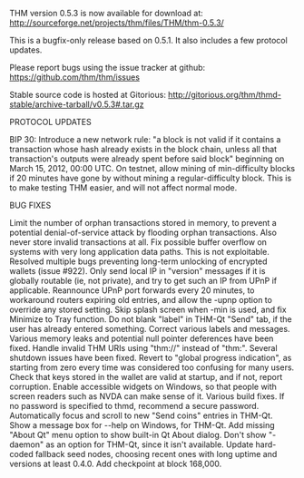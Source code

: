 THM version 0.5.3 is now available for download at:
http://sourceforge.net/projects/thm/files/THM/thm-0.5.3/

This is a bugfix-only release based on 0.5.1.
It also includes a few protocol updates.

Please report bugs using the issue tracker at github:
https://github.com/thm/thm/issues

Stable source code is hosted at Gitorious:
http://gitorious.org/thm/thmd-stable/archive-tarball/v0.5.3#.tar.gz

PROTOCOL UPDATES

BIP 30: Introduce a new network rule: "a block is not valid if it contains a transaction whose hash already exists in the block chain, unless all that transaction's outputs were already spent before said block" beginning on March 15, 2012, 00:00 UTC.
On testnet, allow mining of min-difficulty blocks if 20 minutes have gone by without mining a regular-difficulty block. This is to make testing THM easier, and will not affect normal mode.

BUG FIXES

Limit the number of orphan transactions stored in memory, to prevent a potential denial-of-service attack by flooding orphan transactions. Also never store invalid transactions at all.
Fix possible buffer overflow on systems with very long application data paths. This is not exploitable.
Resolved multiple bugs preventing long-term unlocking of encrypted wallets
(issue #922).
Only send local IP in "version" messages if it is globally routable (ie, not private), and try to get such an IP from UPnP if applicable.
Reannounce UPnP port forwards every 20 minutes, to workaround routers expiring old entries, and allow the -upnp option to override any stored setting.
Skip splash screen when -min is used, and fix Minimize to Tray function.
Do not blank "label" in THM-Qt "Send" tab, if the user has already entered something.
Correct various labels and messages.
Various memory leaks and potential null pointer deferences have been fixed.
Handle invalid THM URIs using "thm://" instead of "thm:".
Several shutdown issues have been fixed.
Revert to "global progress indication", as starting from zero every time was considered too confusing for many users.
Check that keys stored in the wallet are valid at startup, and if not, report corruption.
Enable accessible widgets on Windows, so that people with screen readers such as NVDA can make sense of it.
Various build fixes.
If no password is specified to thmd, recommend a secure password.
Automatically focus and scroll to new "Send coins" entries in THM-Qt.
Show a message box for --help on Windows, for THM-Qt.
Add missing "About Qt" menu option to show built-in Qt About dialog.
Don't show "-daemon" as an option for THM-Qt, since it isn't available.
Update hard-coded fallback seed nodes, choosing recent ones with long uptime and versions at least 0.4.0.
Add checkpoint at block 168,000.
